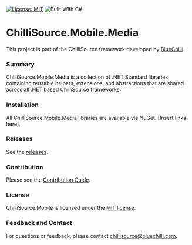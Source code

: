 [![License: MIT](https://img.shields.io/badge/License-MIT-blue.svg)](https://opensource.org/licenses/MIT) ![Built With C#](https://img.shields.io/badge/Built_with-C%23-green.svg)

# ChilliSource.Mobile.Media #

This project is part of the ChilliSource framework developed by [BlueChilli](https://github.com/BlueChilli).

### Summary ###

ChilliSource.Mobile.Media is a collection of .NET Standard libraries containing reusable helpers, extensions, and abstractions that are shared across all .NET based ChilliSource frameworks. 

### Installation ###

All ChilliSource.Mobile.Media libraries are available via NuGet. [Insert links here].

### Releases ###

See the [releases](https://github.com/BlueChilli/ChilliSource.Mobile.Media/releases).

### Contribution ###

Please see the [Contribution Guide](.github/CONTRIBUTING.md).

### License ###

ChilliSource.Mobile is licensed under the [MIT license](LICENSE).

### Feedback and Contact ###

For questions or feedback, please contact [chillisource@bluechilli.com](mailto:chillisource@bluechilli.com).


